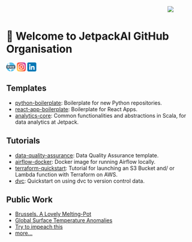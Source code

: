 <img src="https://i0.wp.com/jetpack.ai/wp-content/uploads/2022/04/Logo_white_jetpack.gif?fit=516%2C165&ssl=1" width=74 align="right">
<h1 style="padding-top: 24px">🚀 Welcome to JetpackAI GitHub Organisation</h1>

[![web](https://github.com/jetpackai/.github/raw/main/profile/assets/www.png)](https://jetpack.ai)
[![instagram](https://github.com/jetpackai/.github/raw/main/profile/assets/instagram.png)](https://www.instagram.com/jetpackai/)
[![linkedin](https://github.com/jetpackai/.github/raw/main/profile/assets/linkedin.png)](https://www.linkedin.com/company/jetpack-data-science/)

## Templates
- [python-boilerplate](https://github.com/jetpackAI/python-boilerplate): Boilerplate for new Python repositories.
- [react-app-boilerplate](https://github.com/jetpackAI/react-app-boilerplate): Boilerplate for React Apps.
- [analytics-core](https://github.com/jetpackAI/analytics-core): Common functionalities and abstractions in Scala, for data analytics at Jetpack.

## Tutorials
- [data-quality-assurance](https://github.com/jetpackAI/jetpack-toolbox/tree/master/data-quality-assurance): Data Quality Assurance template. 
- [airflow-docker](https://github.com/jetpackAI/jetpack-toolbox/tree/master/airflow-tools): Docker image for running Airflow locally.
- [terraform-quickstart](https://github.com/jetpackAI/jetpack-toolbox/tree/master/terraform-examples/aws): Tutorial for launching an S3 Bucket and/ or Lambda function with Terraform on AWS.
- [dvc](https://github.com/jetpackAI/jetpack-toolbox/tree/master/.dvc): Quickstart on using dvc to version control data.

## Public Work
- [Brussels. A Lovely Melting-Pot](https://jetpack.ai/portfolio-item/melting-pot/)
- [Global Surface Temperature Anomalies](https://jetpack.ai/portfolio-item/gobal_temperature_anomalies/)
- [Try to impeach this](https://jetpack.ai/portfolio-item/trytoimpeachthis/)
- [more...](https://jetpack.ai/public-work/)

